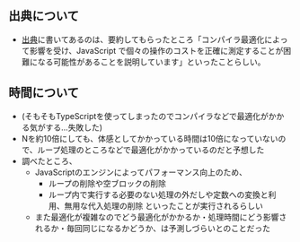 ## 出典について
- [出典](https://mrale.ph/blog/2012/12/15/microbenchmarks-fairy-tale.html)に書いてあるのは、要約してもらったところ「コンパイラ最適化によって影響を受け、JavaScript で個々の操作のコストを正確に測定することが困難になる可能性があることを説明しています」といったことらしい。

## 時間について
- (そもそもTypeScriptを使ってしまったのでコンパイラなどで最適化がかかる気がする...失敗した)
- Nを約10倍にしても、体感としてかかっている時間は10倍になっていないので、ループ処理のところなどで最適化がかかっているのだと予想した
- 調べたところ、
  - JavaScriptのエンジンによってパフォーマンス向上のため、
    - ループの削除や空ブロックの削除
    - ループ内で実行する必要のない処理の外だしや定数への変換と利用、無用な代入処理の削除
    といったことが実行されるらしい
  - また最適化が複雑なのでどう最適化がかかるか・処理時間にどう影響されるか・毎回同じになるかどうか、は予測しづらいとのことだった
